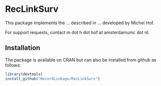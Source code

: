 # RecLinkSurv

This package implements the ... described in ... developed by Michel Hof.

For support requests, contact m dot h dot hof at amsterdamumc dot nl.

## Installation

The package is available on CRAN but can also be installed from github as follows:

``` r
library(devtools)
install_github("RecordLinkage/RecLinkSurv")
```

